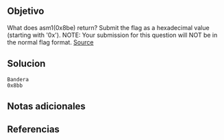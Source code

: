 ## Objetivo
What does asm1(0x8be) return? Submit the flag as a hexadecimal value (starting with '0x'). NOTE: Your submission for this question will NOT be in the normal flag format. [Source](https://jupiter.challenges.picoctf.org/static/66c927e32f3d7be7a62d13a7c2250943/test.S)
## Solucion
```
Bandera 
0x8bb
```
## Notas adicionales

## Referencias